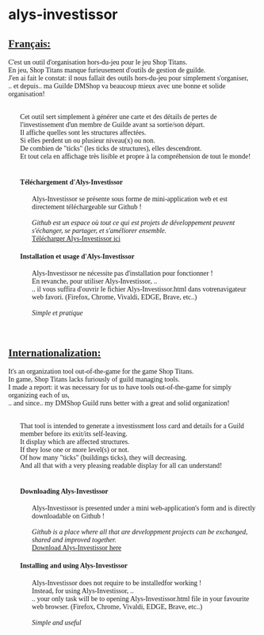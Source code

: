 # alys-investissor

<div style="font-family: cursive;">
  <h2><u><strong>Français:</strong></u></h2>

  C'est un outil d'organisation hors-du-jeu pour le jeu Shop Titans.<br>
  En jeu, Shop Titans manque furieusement d'outils de gestion de guilde.<br>
  J'en ai fait le constat: il nous fallait des outils hors-du-jeu pour simplement s'organiser,<br>
  .. et depuis.. ma Guilde DMShop va beaucoup mieux avec une bonne et solide organisation!<br>
  <ul>
  <br>
  Cet outil sert simplement à générer une carte et des détails de pertes de l'investissement d'un membre de Guilde avant sa sortie/son départ.<br>
  Il affiche quelles sont les structures affectées.<br>
  Si elles perdent un ou plusieur niveau(x) ou non.<br>
  De combien de "ticks" (les ticks de structures), elles descendront.<br>
  Et tout cela en affichage très lisible et propre à la compréhension de tout le monde!<br>
  <br>
  <h4>Téléchargement d'Alys-Investissor</h4>
    <ul>
      Alys-Investissor se présente sous forme de mini-application web et est directement téléchargeable sur Github !<br>
      <br>
      <em>
        Github est un espace où tout ce qui est projets de développement peuvent s'échanger,
        se partager, et s'améliorer ensemble.
      </em>
      <br>
      <a href="https://github.com/Alys-dev/alys-investissor/archive/master.zip">Télécharger Alys-Investissor ici</a>
    </ul>
    <h4>Installation et usage d'Alys-Investissor</h4>
    <ul>
      Alys-Investissor ne nécessite pas d'installation pour fonctionner !<br>
      En revanche, pour utiliser Alys-Investissor, ..<br>
      .. il vous suffira d'ouvrir le fichier Alys-Investissor.html dans votrenavigateur web favori.
      (Firefox, Chrome, Vivaldi, EDGE, Brave, etc..)
      <br>
      <br>
      <em>
        Simple et pratique
      </em>
    </ul>
  </ul>
  <br>

  <h2><u><strong>Internationalization:</strong></u></h2>

  It's an organization tool out-of-the-game for the game Shop Titans.<br>
  In game, Shop Titans lacks furiously of guild managing tools.<br>
  I made a report: it was necessary for us to have tools out-of-the-game for simply organizing each of us,<br>
  .. and since.. my DMShop Guild runs better with a great and solid organization!<br>
  <ul>
  <br>
  That tool is intended to generate a investissment loss card and details for a Guild member before its exit/its self-leaving.<br>
  It display which are affected structures.<br>
  If they lose one or more level(s) or not.<br>
  Of how many "ticks" (buildings ticks), they will decreasing.<br>
  And all that with a very pleasing readable display for all can understand!<br>
  <br>
  <h4>Downloading Alys-Investissor</h4>
    <ul>
      Alys-Investissor is presented under a mini web-application's form and is directly downloadable on Github !<br>
      <br>
      <em>
        Github is a place where all that are developpment projects can be exchanged, shared and improved together.
      </em>
      <br>
      <a href="https://github.com/Alys-dev/alys-investissor/archive/master.zip">Download Alys-Investissor here</a>
    </ul>
    <h4>Installing and using Alys-Investissor</h4>
    <ul>
      Alys-Investissor does not require to be installedfor working !<br>
      Instead, for using Alys-Investissor, ..<br>
      .. your only task will be to opening Alys-Investissor.html file in your favourite web browser.
      (Firefox, Chrome, Vivaldi, EDGE, Brave, etc..)
      <br>
      <br>
      <em>
        Simple and useful
      </em>
    </ul>
  </ul>
</div>

